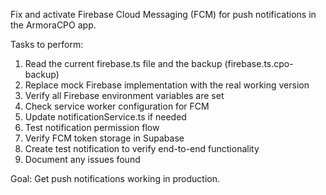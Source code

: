 Fix and activate Firebase Cloud Messaging (FCM) for push notifications in the ArmoraCPO app.

Tasks to perform:
1. Read the current firebase.ts file and the backup (firebase.ts.cpo-backup)
2. Replace mock Firebase implementation with the real working version
3. Verify all Firebase environment variables are set
4. Check service worker configuration for FCM
5. Update notificationService.ts if needed
6. Test notification permission flow
7. Verify FCM token storage in Supabase
8. Create test notification to verify end-to-end functionality
9. Document any issues found

Goal: Get push notifications working in production.